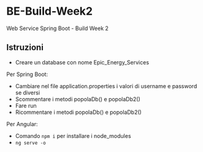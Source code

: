 # BE-Build-Week2
Web Service Spring Boot - Build Week 2  
  
## Istruzioni
- Creare un database con nome Epic_Energy_Services  
  
Per Spring Boot:
- Cambiare nel file application.properties i valori di username e password se diversi
- Scommentare i metodi popolaDb() e popolaDb2()
- Fare run
- Ricommentare i metodi popolaDb() e popolaDb2()  
  
Per Angular:
- Comando <code>npm i</code> per installare i node_modules
- <code>ng serve -o</code>
